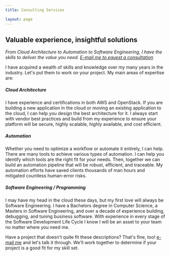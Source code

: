 ```yaml
---
title: Consulting Services

layout: page
---
```

## Valuable experience, insightful solutions

*From Cloud Architecture to Automation to Software Engineering, I have the
skills to deliver the value you need.
[E-mail me to equest a consultation](mailto:consulting@plattsoft.net)*

I have acquired a wealth of skills and knowledge over my many years in the
industry. Let's put them to work on your project. My main areas of expertise
are:

<div class="row text-center">

<!-- First card -->
<div class="col-lg-4">

<div class="card mb-3">
<div class="card-body">
<h5 class="card-title">Cloud Architecture</h5>
<p class="card-text" markdown="1">
I have experience and certifications in both AWS and OpenStack. If you are
building a new application in the cloud or moving an existing application to the
cloud, I can help you design the best architecture for it. I always start with
vendor best practices and build from my experience to ensure your platform will
be secure, highly scalable, highly available, and cost efficient.
</p>
</div>
</div>

</div>

<!-- Second card -->
<div class="col-lg-4">

<div class="card mb-3">
<div class="card-body">
<h5 class="card-title">Automation</h5>
<p class="card-text" markdown="1">
Whether you need to optimize a workflow or automate it entirely, I can help.
There are many tools to achieve various types of automation. I can help you
identify which tools are the right fit for your needs. Then, together we can
build an automation pipeline that will be robust, efficient, and traceable. My
automation efforts have saved clients thousands of man hours and mitigated
countless human-error risks.
</p>
</div>
</div>

</div>

<!-- Thhird card -->
<div class="col-lg-4">

<div class="card mb-3">
<div class="card-body">
<h5 class="card-title">Software Engineering / Programming</h5>
<p class="card-text" markdown="1">
I may have my head in the cloud these days, but my first love will always be
Software Engineering. I have a Bachelors degree in Computer Science, a Masters
in Software Engineering, and over a decade of experience building, debugging,
and tuning business software. With experience in every stage of the Software
Development Life Cycle I know I will be an asset to your team no matter where
you need me.
</p>
</div>
</div>

</div>

<!-- End row -->
</div>

Have a project that doesn't quite fit these descriptions? That's fine, too!
[e-mail me](mailto:consulting@plattsoft.net) and let's
talk it through. We'll work together to determine if your project is a good fit
for my skill set.
